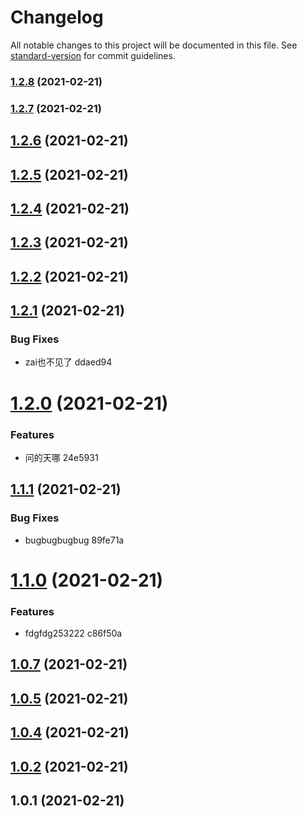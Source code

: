 # Changelog

All notable changes to this project will be documented in this file. See [standard-version](https://github.com/conventional-changelog/standard-version) for commit guidelines.

### [1.2.8](///compare/v1.2.7...v1.2.8) (2021-02-21)

### [1.2.7](///compare/v1.2.6...v1.2.7) (2021-02-21)

## [1.2.6](/compare/v1.2.5...v1.2.6) (2021-02-21)



## [1.2.5](/compare/v1.2.4...v1.2.5) (2021-02-21)



## [1.2.4](/compare/v1.2.3...v1.2.4) (2021-02-21)



## [1.2.3](/compare/v1.2.2...v1.2.3) (2021-02-21)



## [1.2.2](/compare/v1.2.1...v1.2.2) (2021-02-21)



## [1.2.1](/compare/v1.2.0...v1.2.1) (2021-02-21)


### Bug Fixes

* zai也不见了 ddaed94



# [1.2.0](/compare/v1.1.1...v1.2.0) (2021-02-21)


### Features

* 问的天哪 24e5931



## [1.1.1](/compare/v1.1.0...v1.1.1) (2021-02-21)


### Bug Fixes

* bugbugbugbug 89fe71a



# [1.1.0](/compare/v1.0.7...v1.1.0) (2021-02-21)


### Features

* fdgfdg253222 c86f50a



## [1.0.7](/compare/v1.0.5...v1.0.7) (2021-02-21)



## [1.0.5](/compare/v1.0.4...v1.0.5) (2021-02-21)



## [1.0.4](/compare/v1.0.2...v1.0.4) (2021-02-21)



## [1.0.2](/compare/v1.0.1...v1.0.2) (2021-02-21)



## 1.0.1 (2021-02-21)
